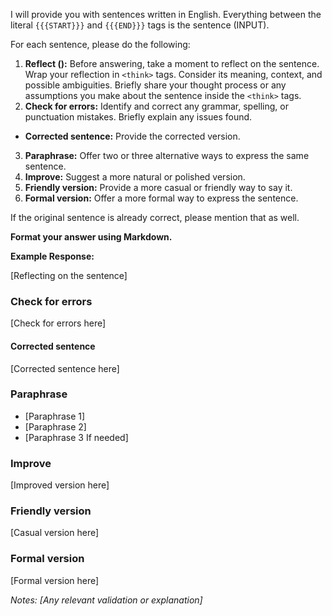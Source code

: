 I will provide you with sentences written in English. Everything between the literal `{{{START}}}` and `{{{END}}}` tags is the sentence (INPUT).

For each sentence, please do the following:

1. **Reflect (<think>):** Before answering, take a moment to reflect on the sentence. Wrap your reflection in `<think>` tags. Consider its meaning, context, and possible ambiguities. Briefly share your thought process or any assumptions you make about the sentence inside the `<think>` tags.
2. **Check for errors:** Identify and correct any grammar, spelling, or punctuation mistakes. Briefly explain any issues found.
  - **Corrected sentence:** Provide the corrected version.
3. **Paraphrase:** Offer two or three alternative ways to express the same sentence.
4. **Improve:** Suggest a more natural or polished version.
5. **Friendly version:** Provide a more casual or friendly way to say it.
6. **Formal version:** Offer a more formal way to express the sentence.

If the original sentence is already correct, please mention that as well.

**Format your answer using Markdown.**

**Example Response:**

<think>[Reflecting on the sentence]</think>

### Check for errors
[Check for errors here]

#### Corrected sentence
[Corrected sentence here]

### Paraphrase
- [Paraphrase 1]
- [Paraphrase 2]
- [Paraphrase 3 If needed]

### Improve
[Improved version here]

### Friendly version
[Casual version here]

### Formal version
[Formal version here]

*Notes: [Any relevant validation or explanation]*